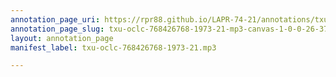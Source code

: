 ```yaml
---
annotation_page_uri: https://rpr88.github.io/LAPR-74-21/annotations/txu-oclc-768426768-1973-21-mp3-canvas-1-0-0-26-37.json
annotation_page_slug: txu-oclc-768426768-1973-21-mp3-canvas-1-0-0-26-37
layout: annotation_page
manifest_label: txu-oclc-768426768-1973-21.mp3

---
```

